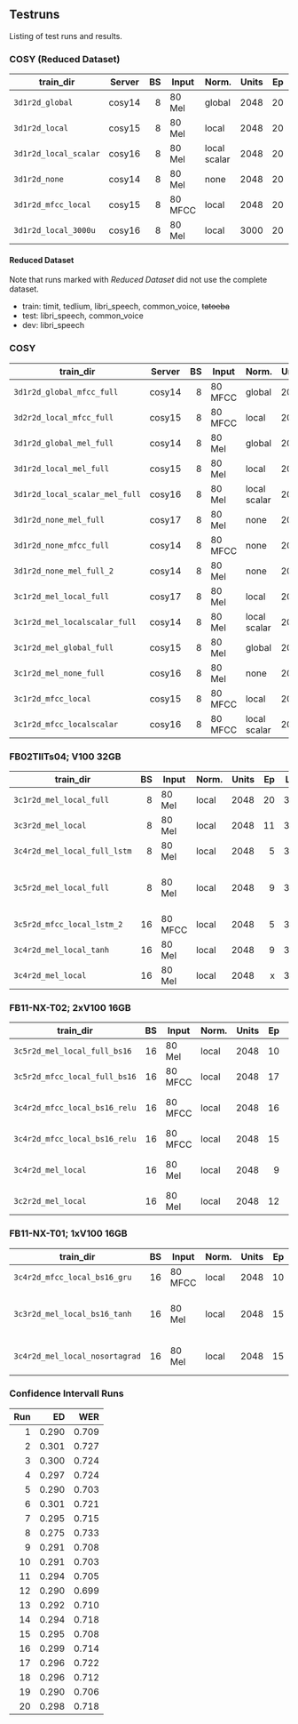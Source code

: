 ## Testruns
Listing of test runs and results.


### COSY (Reduced Dataset)
| train_dir             | Server | BS | Input   | Norm.        | Units | Ep | Layout | Loss   | MED   | WER    | Notes          |
|-----------------------|--------|---:|---------|--------------|------:|---:|-------:|-------:|------:|-------:|----------------|
| `3d1r2d_global`       | cosy14 |  8 | 80 Mel  | global       |  2048 | 20 | 3d1r2d | 30.594 | 0.113 | 0.3195 |                |
| `3d1r2d_local`        | cosy15 |  8 | 80 Mel  | local        |  2048 | 20 | 3d1r2d | 29.022 | 0.107 | 0.3086 |                |
| `3d1r2d_local_scalar` | cosy16 |  8 | 80 Mel  | local scalar |  2048 | 20 | 3d1r2d | 31.882 | 0.114 | 0.3214 |                |
| `3d1r2d_none`         | cosy14 |  8 | 80 Mel  | none         |  2048 | 20 | 3d1r2d | 29.604 | 0.112 | 0.317  |                |
| `3d1r2d_mfcc_local`   | cosy15 |  8 | 80 MFCC | local        |  2048 | 20 | 3d1r2d | 24.633 | 0.088 | 0.255  |                |
| `3d1r2d_local_3000u`  | cosy16 |  8 | 80 Mel  | local        |  3000 | 20 | 3d1r2d | 34.556 | 0.102 | 0.290  |                |


#### Reduced Dataset
Note that runs marked with *Reduced Dataset* did not use the complete dataset.
* train: timit, tedlium, libri_speech, common_voice, ~~tatoeba~~
* test: libri_speech, common_voice
* dev: libri_speech


### COSY
| train_dir                      | Server | BS | Input   | Norm.        | Units | Ep | Layout | Loss   | MED   | WER    | Notes         |
|--------------------------------|--------|---:|---------|--------------|------:|---:|-------:|-------:|------:|-------:|---------------|
| `3d1r2d_global_mfcc_full`      | cosy14 |  8 | 80 MFCC | global       |  2048 | 20 | 3d1r2d | 25.606 | 0.106 | 0.304  |               |
| `3d2r2d_local_mfcc_full`       | cosy15 |  8 | 80 MFCC | local        |  2048 | 16 | 3d2r2d | 18.988 | 0.074 | 0.211  |               |
| `3d1r2d_global_mel_full`       | cosy14 |  8 | 80 Mel  | global       |  2048 | 14 | 3d1r2d | 31.399 | 0.131 | 0.371  |               |
| `3d1r2d_local_mel_full`        | cosy15 |  8 | 80 Mel  | local        |  2048 | 15 | 3d1r2d | 29.520 | 0.125 | 0.354  |               |
| `3d1r2d_local_scalar_mel_full` | cosy16 |  8 | 80 Mel  | local scalar |  2048 | 15 | 3d1r2d | 31.669 | 0.132 | 0.373  |               |
| `3d1r2d_none_mel_full`         | cosy17 |  8 | 80 Mel  | none         |  2048 | 16 | 3d1r2d | 32.006 | 0.135 | 0.376  |               |
| `3d1r2d_none_mfcc_full`        | cosy14 |  8 | 80 MFCC | none         |  2048 |  8 | 3d1r2d | 23.865 | 0.096 | 0.273  |               |
| `3d1r2d_none_mel_full_2`       | cosy14 |  8 | 80 Mel  | none         |  2048 |  8 | 3d1r2d | 28.915 | 0.121 | 0.335  | For R. above. |
| `3c1r2d_mel_local_full`        | cosy17 |  8 | 80 Mel  | local        |  2048 |  8 | 3c1r2d | 22.695 | 0.091 | 0.2557 |               |
| `3c1r2d_mel_localscalar_full`  | cosy14 |  8 | 80 Mel  | local scalar |  2048 |  9 | 3c1r2d | 23.579 | 0.090 | 0.2556 |               |
| `3c1r2d_mel_global_full`       | cosy15 |  8 | 80 Mel  | global       |  2048 |  9 | 3c1r2d | 24.059 | 0.094 | 0.2674 |               |
| `3c1r2d_mel_none_full`         | cosy16 |  8 | 80 Mel  | none         |  2048 |  9 | 3c1r2d | 26.979 | 0.106 | 0.2919 |               |
| `3c1r2d_mfcc_local`            | cosy15 |  8 | 80 MFCC | local        |  2048 | 10 | 3c1r2d | 25.261 | 0.098 | 0.2724 |               |
| `3c1r2d_mfcc_localscalar`      | cosy16 |  8 | 80 MFCC | local scalar |  2048 | 12 | 3c1r2d | 28.494 | 0.118 | 0.3235 |               |


### FB02TIITs04; V100 32GB
| train_dir                    | BS | Input   | Norm. | Units | Ep | Layout | Loss  | MED   | WER    | Notes                       |
|------------------------------|---:|---------|-------|------:|---:|-------:|------:|------:|-------:|-----------------------------|
| `3c1r2d_mel_local_full`      |  8 | 80 Mel  | local |  2048 | 20 | 3c4r2d | 25.43 | 0.083 | 0.2412 |                             |
| `3c3r2d_mel_local`           |  8 | 80 Mel  | local |  2048 | 11 | 3c3r2d | 17.32 | 0.062 | 0.1762 | Stopped early.              |
| `3c4r2d_mel_local_full_lstm` |  8 | 80 Mel  | local |  2048 |  5 | 3c4r2d | 11.849| 0.045 | 0.1264 | LSTM cells.                 |
| `3c5r2d_mel_local_full`      |  8 | 80 Mel  | local |  2048 |  9 | 3c5r2d | 13.26 | 0.044 | 0.1292 | LSTM cells. Server crashed. |
| `3c5r2d_mfcc_local_lstm_2`   | 16 | 80 MFCC | local |  2048 |  5 | 3c5r2d | 12.06 | 0.046 | 0.1271 | LSTM cells.                 |
| `3c4r2d_mel_local_tanh`      | 16 | 80 Mel  | local |  2048 |  9 | 3c4r2d | 25.58 | 0.113 | 0.308  | tanh RNN.                   |
| `3c4r2d_mel_local`           | 16 | 80 Mel  | local |  2048 |  x | 3c4r2d | xx.xx | 0.xxx | 0.xxx  | ReLU RNN.                   |


### FB11-NX-T02; 2xV100 16GB
| train_dir                     | BS | Input   | Norm. | Units | Ep | Layout | Loss  | MED   | WER    | Notes                      |
|-------------------------------|---:|---------|-------|------:|---:|-------:|------:|------:|-------:|----------------------------|
| `3c5r2d_mel_local_full_bs16`  | 16 | 80 Mel  | local |  2048 | 10 | 3c5r2d | 14.02 | 0.057 | 0.1583 | Stopped early.             |
| `3c5r2d_mfcc_local_full_bs16` | 16 | 80 MFCC | local |  2048 | 17 | 3c5r2d | 19.63 | 0.081 | 0.2207 | Tanh RNN.                  |
| `3c4r2d_mfcc_local_bs16_relu` | 16 | 80 MFCC | local |  2048 | 16 | 3c4r2d | 20.45 | 0.081 | 0.2273 | ReLU RNN. HDD full.        |
| `3c4r2d_mfcc_local_bs16_relu` | 16 | 80 MFCC | local |  2048 | 15 | 3c4r2d | 20.28 | 0.082 | 0.230  | ReLU RNN.                  |
| `3c4r2d_mel_local`            | 16 | 80 Mel  | local |  2048 |  9 | 3c4r2d | 17.42 | 0.068 | 0.194  | ReLU cells. For SortaGrad. |
| `3c2r2d_mel_local`            | 16 | 80 Mel  | local |  2048 | 12 | 3c2r2d | 18.19 | 0.076 | 0.215  | ReLU cells.                |


### FB11-NX-T01; 1xV100 16GB
| train_dir                      | BS | Input   | Norm. | Units | Ep | Layout | Loss  | MED   | WER    | Notes                     |
|--------------------------------|---:|---------|-------|------:|---:|-------:|------:|------:|-------:|---------------------------|
| `3c4r2d_mfcc_local_bs16_gru`   | 16 | 80 MFCC | local |  2048 | 10 | 3c4r2d | 16.78 | 0.067 | 0.1913 | GRU cells.                |
| `3c3r2d_mel_local_bs16_tanh`   | 16 | 80 Mel  | local |  2048 | 15 | 3c3r2d | 17.72 | 0.072 | 0.2059 | ReLU cells, despite name. |
| `3c4r2d_mel_local_nosortagrad` | 16 | 80 Mel  | local |  2048 | 15 | 3c4r2d | 17.89 | 0.070 | 0.2025 | ReLU cells. No SortaGrad. |



### Confidence Intervall Runs
| Run | ED    | WER   |
|----:|------:|------:|
| 1   | 0.290 | 0.709 |
| 2   | 0.301 | 0.727 |
| 3   | 0.300 | 0.724 |
| 4   | 0.297 | 0.724 |
| 5   | 0.290 | 0.703 |
| 6   | 0.301 | 0.721 |
| 7   | 0.295 | 0.715 |
| 8   | 0.275 | 0.733 |
| 9   | 0.291 | 0.708 |
| 10  | 0.291 | 0.703 |
| 11  | 0.294 | 0.705 |
| 12  | 0.290 | 0.699 |
| 13  | 0.292 | 0.710 |
| 14  | 0.294 | 0.718 |
| 15  | 0.295 | 0.708 |
| 16  | 0.299 | 0.714 |
| 17  | 0.296 | 0.722 |
| 18  | 0.296 | 0.712 |
| 19  | 0.290 | 0.706 |
| 20  | 0.298 | 0.718 |